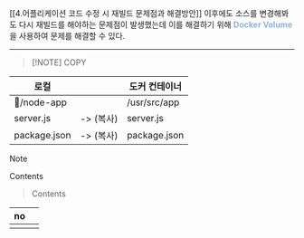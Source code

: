 
[[4.어플리케이션 코드 수정 시 재빌드 문제점과 해결방안]] 이후에도 소스를 변경해봐도 다시 재빌드를 해야하는 문제점이 발생했는데 이를 해결하기 위해 <font color="#8db3e2"> **Docker Volume**</font>  을 사용하여 문제를 해결할 수 있다.


---


> [!NOTE] COPY 
> 
> 

| 로컬           |         | 도커 컨테이너      |
| ------------ | ------- | ------------ |
| /node-app   |         | /usr/src/app |
| server.js    | -> (복사) | server.js    |
| package.json | -> (복사) | package.json |


> [!NOTE] 
> Contents





> Contents

| no  |     |
| --- | --- |
|     |     |

